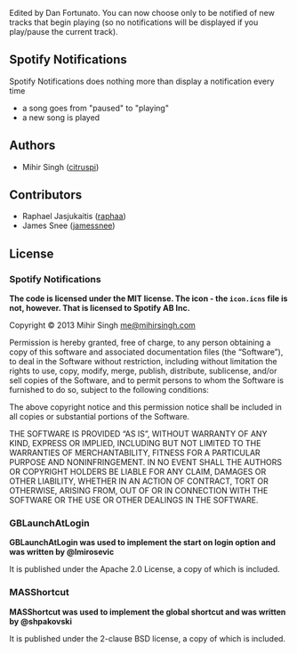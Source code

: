 Edited by Dan Fortunato. You can now choose only to be notified of new tracks that begin playing (so no notifications will be displayed if you play/pause the current track).

## Spotify Notifications

Spotify Notifications does nothing more than display a notification every time

- a song goes from "paused" to "playing"
- a new song is played

## Authors

- Mihir Singh ([citruspi](http://github.com/citruspi))

## Contributors

- Raphael Jasjukaitis ([raphaa](http://github.com/raphaa))
- James Snee ([jamessnee](https://github.com/jamessnee))

## License

### Spotify Notifications

__The code is licensed under the MIT license. The icon - the `icon.icns` file is not, however. That is licensed to Spotify AB Inc.__

Copyright © 2013 Mihir Singh me@mihirsingh.com

Permission is hereby granted, free of charge, to any person obtaining a copy of this software and associated documentation files (the “Software”), to deal in the Software without restriction, including without limitation the rights to use, copy, modify, merge, publish, distribute, sublicense, and/or sell copies of the Software, and to permit persons to whom the Software is furnished to do so, subject to the following conditions:

The above copyright notice and this permission notice shall be included in all copies or substantial portions of the Software.

THE SOFTWARE IS PROVIDED “AS IS”, WITHOUT WARRANTY OF ANY KIND, EXPRESS OR IMPLIED, INCLUDING BUT NOT LIMITED TO THE WARRANTIES OF MERCHANTABILITY, FITNESS FOR A PARTICULAR PURPOSE AND NONINFRINGEMENT. IN NO EVENT SHALL THE AUTHORS OR COPYRIGHT HOLDERS BE LIABLE FOR ANY CLAIM, DAMAGES OR OTHER LIABILITY, WHETHER IN AN ACTION OF CONTRACT, TORT OR OTHERWISE, ARISING FROM, OUT OF OR IN CONNECTION WITH THE SOFTWARE OR THE USE OR OTHER DEALINGS IN THE SOFTWARE.

### GBLaunchAtLogin

__GBLaunchAtLogin was used to implement the start on login option and was written by @lmirosevic__

It is published under the Apache 2.0 License, a copy of which is included.

### MASShortcut

__MASShortcut was used to implement the global shortcut and was written by @shpakovski__

It is published under the 2-clause BSD license, a copy of which is included.
